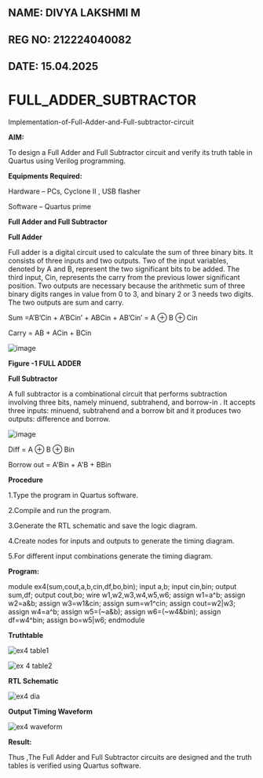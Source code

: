 ## NAME: DIVYA LAKSHMI M
## REG NO: 212224040082
## DATE: 15.04.2025

# FULL_ADDER_SUBTRACTOR

Implementation-of-Full-Adder-and-Full-subtractor-circuit

**AIM:**

To design a Full Adder and Full Subtractor circuit and verify its truth table in Quartus using Verilog programming.

**Equipments Required:**

Hardware – PCs, Cyclone II , USB flasher

Software – Quartus prime

**Full Adder and Full Subtractor**

**Full Adder**

Full adder is a digital circuit used to calculate the sum of three binary bits. It consists of three inputs and two outputs. Two of the input variables, denoted by A and B, represent the two significant bits to be added. The third input, Cin, represents the carry from the previous lower significant position. Two outputs are necessary because the arithmetic sum of three binary digits ranges in value from 0 to 3, and binary 2 or 3 needs two digits. The two outputs are sum and carry.

Sum =A’B’Cin + A’BCin’ + ABCin + AB’Cin’ = A ⊕ B ⊕ Cin 

Carry = AB + ACin + BCin

![image](https://github.com/naavaneetha/FULL_ADDER_SUBTRACTOR/assets/154305477/0f30ba51-5ffb-4198-845f-18e054f675e7)

**Figure -1 FULL ADDER**

**Full Subtractor**

A full subtractor is a combinational circuit that performs subtraction involving three bits, namely minuend, subtrahend, and borrow-in . It accepts three inputs: minuend, subtrahend and a borrow bit and it produces two outputs: difference and borrow.

![image](https://github.com/naavaneetha/FULL_ADDER_SUBTRACTOR/assets/154305477/02b24f51-ab51-4304-9ad6-7b81ffc1ead5)

Diff = A ⊕ B ⊕ Bin 

Borrow out = A'Bin + A'B + BBin

**Procedure**

1.Type the program in Quartus software.

2.Compile and run the program.

3.Generate the RTL schematic and save the logic diagram.

4.Create nodes for inputs and outputs to generate the timing diagram.

5.For different input combinations generate the timing diagram.

**Program:**

module ex4(sum,cout,a,b,cin,df,bo,bin);
input a,b;
input cin,bin;
output sum,df;
output cout,bo;
wire w1,w2,w3,w4,w5,w6;
assign w1=a^b;
assign w2=a&b;
assign w3=w1&cin;
assign sum=w1^cin;
assign cout=w2|w3;
assign w4=a^b;
assign w5=(~a&b);
assign w6=(~w4&bin);
assign df=w4^bin;
assign bo=w5|w6;
endmodule

**Truthtable**

![ex4 table1](https://github.com/user-attachments/assets/447437f7-9b9f-44e5-8038-a1cfd2d12276)

![ex 4 table2](https://github.com/user-attachments/assets/6c58286f-0824-4e8c-8b7c-61a8578dc18e)


**RTL Schematic**

![ex4 dia](https://github.com/user-attachments/assets/ede5f2da-2e66-41e6-96cb-192cdbbbd91c)


**Output Timing Waveform**

![ex4 waveform](https://github.com/user-attachments/assets/a467b7aa-36b4-4fe2-8343-64d5f034db3b)

**Result:**

Thus ,The Full Adder and Full Subtractor circuits are designed and the truth tables is verified using Quartus software.



